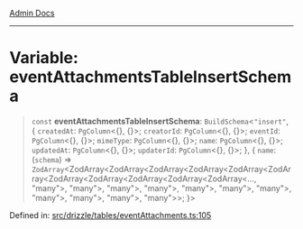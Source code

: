 [Admin Docs](/)

***

# Variable: eventAttachmentsTableInsertSchema

> `const` **eventAttachmentsTableInsertSchema**: `BuildSchema`\<`"insert"`, \{ `createdAt`: `PgColumn`\<\{\}, \{\}\>; `creatorId`: `PgColumn`\<\{\}, \{\}\>; `eventId`: `PgColumn`\<\{\}, \{\}\>; `mimeType`: `PgColumn`\<\{\}, \{\}\>; `name`: `PgColumn`\<\{\}, \{\}\>; `updatedAt`: `PgColumn`\<\{\}, \{\}\>; `updaterId`: `PgColumn`\<\{\}, \{\}\>; \}, \{ `name`: (`schema`) => `ZodArray`\<ZodArray\<ZodArray\<ZodArray\<ZodArray\<ZodArray\<ZodArray\<ZodArray\<ZodArray\<ZodArray\<ZodArray\<ZodArray\<..., "many"\>, "many"\>, "many"\>, "many"\>, "many"\>, "many"\>, "many"\>, "many"\>, "many"\>, "many"\>, "many"\>\>; \}\>

Defined in: [src/drizzle/tables/eventAttachments.ts:105](https://github.com/Suyash878/talawa-api/blob/4657139c817cb5935454def8fb620b05175365a9/src/drizzle/tables/eventAttachments.ts#L105)
